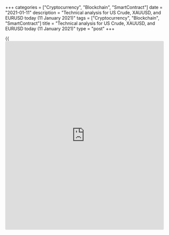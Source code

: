 +++
categories = ["Cryptocurrency", "Blockchain", "SmartContract"]
date = "2021-01-11"
description = "Technical analysis for US Crude, XAUUSD, and EURUSD today (11 January 2021)"
tags = ["Cryptocurrency", "Blockchain", "SmartContract"]
title = "Technical analysis for US Crude, XAUUSD, and EURUSD today (11 January 2021)"
type = "post"
+++

{{<iframe id="large-banner" src="https://www.bounty.group/#slide=16.0" width="100%" height="600" scrolling="no" style="border: 0px solid rgb(216, 221, 230); border-radius: 3px;">}}

2021-01-11

2021-01-11

Short-term forecast for oil, gold, and EURUSD for 11.01.2021Alex
Rodionov

I welcome my fellow traders! I have made a price forecast for US Crude,
XAUUSD, and EURUSD using a combination of margin zones methodology and
technical analysis. Based on the market analysis, I suggest entry
signals for intraday traders.

Since the beginning of the year, the margin requirements for oil futures
have changed. The new margin is 4525 USD per contract.

The article covers the following subjects:

## Oil price forecast for today: USCrude analysis

Since the beginning of the year, the margin requirements for the Chicago
Mercantile Exchange oil futures have changed. The new margin is 4525 USD
per contract. We should draw margin zones formed from extremes after
January 7 according to the new margin requirements.

Oil is trading in the medium-term uptrend. Target Zone 3 [49.62 - 49.11]
has been broken out in the first week of 2021. The next growth target is
Target Zone 4 [54.72 - 54.21].

Look for oil purchases according to the patterns in the zone [49.62 -
47.75].

Let's take a look at the chart of a shorter timeframe. The short-term
oil uptrend continues to develop. On Friday the price reached the Gold
Zone [52.39 - 52.16]. This is a strong resistance that has not yet been
broken out.

Now the oil price is trading in the correction and is approaching the
support at Additional Zone [51.59 - 51.48]. Wait for the test of the
zone, enter purchases according to the pattern. A target will be at
Friday’s local high.

If the Additional Zone is broken out, the correction will continue with
the target in the Intermediary Zone [50.46 - 50.24]. This is the border
of the short-term uptrend. After testing that zone, look for long trades
according to the pattern.

### [USCrude][1] trading ideas for today:

  1. Buy according to the pattern in Additional Zone [51.59 - 51.48]. TakeProfit: 52.68. StopLoss: according to the pattern rules.

  2. Buy according to the pattern in Intermediary Zone [50.46 - 50.24]. TakeProfit: 52.68. StopLoss: according to the pattern rules.

* * *

## Gold price forecast for today: XAUUSD analysis

In the first week of the new year, the gold medium-term trend reversed
up. Target Zone 2 [2005.8 - 1994.3] is the target for purchases.

At the end of last week, the price was corrected down to the zone of the
trend key support [1859.2 - 1849.2]. The price didn’t break out the
zone. The trend border can be drawn at the level of 1816.9.

While the supports are being held, I suggest looking for gold purchases
according to the pattern.

Let's take a look at the short-term trend in the chart of a shorter
timeframe. It turned down after breaking out the Intermediary Zone
[1909.2 - 1904.2]. As a result, the lower Target Zone [1859.2 - 1849.2]
has been reached.

The gold price is being corrected up in the short-term downtrend. The
likely target of the correction is the key resistance of the
Intermediary Zone [1872.1 - 1867.1]. After reaching the zone, we shall
wait for the reaction of the traders.

### [XAUUSD][2] trading ideas for today:

Open medium-term buy positions according to the pattern [1859.2 -
1816.9]. TakeProfit: Target Zone 2 [2005.8 - 1994.3]. StopLoss:
according to the pattern rules.

* * *

## Euro/Dollar forecast for today: EURUSD analysis

Target Zone 3 [1.2232 - 1.2212] has been broken out at the end of last
year. The medium-term trend remains up. The next growth target is Target
Zone 4 [1.2441 - 1.2420].

Now the euro prices are approaching the trend key support [1.2165 -
1.2146]. Look for a buy pattern after testing this price zone.

The chart of a shorter timeframe shows the breakout of the Intermediary
Zone [1.2257 - 1.2248] and a change of the short-term trend to a
downtrend. Today the price has reached Target Zone [1.2165 - 1.2146].

I believe the euro’s short-term fall hasn’t finished yet. We can expect
the test of level 1.2146 and a further decline to Gold Zone [1.2073 -
1.2064] if the price consolidates below Target Zone.

In this regard, for today I suggest entering euro sales from strong
resistances in Additional Zone [1.2217 - 1.2212] and Intermediary Zone
[1.2267 - 1.2258].

### [EURUSD][3] trading ideas for today:

  1. Sell according to the pattern in Additional Zone [1.2217 - 1.2212]. TakeProfit: 1.2146. StopLoss: according to the pattern rules.
  2. Sell according to the pattern in Intermediary Zone [1.2267 - 1.2258]. TakeProfit: 1.2146. StopLoss: according to the pattern rules.

* * *

P.S. Did you like my article? Share it in social networks: it will be
the best “thank you" :)

Ask me questions and comment below. I’ll be glad to answer your
questions and give necessary explanations.

 **Useful links:**

  * I recommend trying to trade with a reliable broker [here][4]. The system allows you to trade by yourself or copy successful traders from all across the globe.
  * Use my promo-code BLOG for getting deposit bonus 50% on LiteForex platform. Just enter this code in the appropriate field while [depositing][5] your trading account.
  * Telegram chat for traders: <t.me/liteforexengchat>. We are sharing the signals and trading experience
  * Telegram channel with high-quality analytics, Forex reviews, training articles, and other useful things for traders <t.me/liteforex>

## Price chart of USCrude in real time mode

The content of this article reflects the author’s opinion and does not
necessarily reflect the official position of LiteForex. The material
published on this page is provided for informational purposes only and
should not be considered as the provision of investment advice for the
purposes of Directive 2004/39/EC.

Rate this article:

{{value}}

( {{count}} {{title}} )

   1. my.liteforex.com/trading?type=oil
   2. my.liteforex.com/trading/chart?symbol=XAUUSD&returnUrl=true
   3. my.liteforex.com/trading/chart?symbol=EURUSD&returnUrl=true
   4. my.liteforex.com/?category=analysts-opinions&slug=short-term-forecast-for-oil-gold-and-eurusd-for-11012021&openPopup=%2Fregistration%2Fpopup&utm_source=blog&utm_medium=article&utm_campaign=bonus
   5. my.liteforex.com/deposit/?category=analysts-opinions&slug=short-term-forecast-for-oil-gold-and-eurusd-for-11012021&promo_code=BLOG&utm_source=blog&utm_medium=article&utm_campaign=bonus